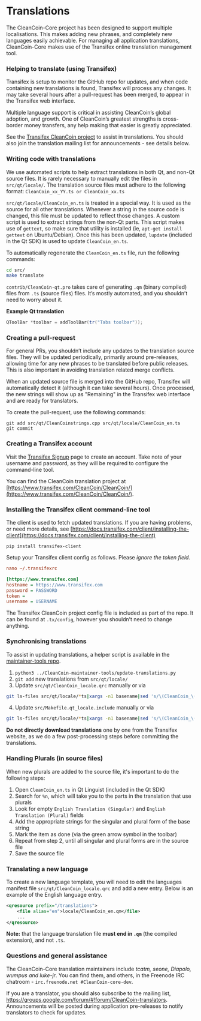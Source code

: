 Translations
============

The CleanCoin-Core project has been designed to support multiple localisations. This makes adding new phrases, and completely new languages easily achievable. For managing all application translations, CleanCoin-Core makes use of the Transifex online translation management tool.

### Helping to translate (using Transifex)
Transifex is setup to monitor the GitHub repo for updates, and when code containing new translations is found, Transifex will process any changes. It may take several hours after a pull-request has been merged, to appear in the Transifex web interface.

Multiple language support is critical in assisting CleanCoin’s global adoption, and growth. One of CleanCoin’s greatest strengths is cross-border money transfers, any help making that easier is greatly appreciated.

See the [Transifex CleanCoin project](https://www.transifex.com/CleanCoin/CleanCoin/) to assist in translations. You should also join the translation mailing list for announcements - see details below.

### Writing code with translations
We use automated scripts to help extract translations in both Qt, and non-Qt source files. It is rarely necessary to manually edit the files in `src/qt/locale/`. The translation source files must adhere to the following format:
`CleanCoin_xx_YY.ts or CleanCoin_xx.ts`

`src/qt/locale/CleanCoin_en.ts` is treated in a special way. It is used as the source for all other translations. Whenever a string in the source code is changed, this file must be updated to reflect those changes. A custom script is used to extract strings from the non-Qt parts. This script makes use of `gettext`, so make sure that utility is installed (ie, `apt-get install gettext` on Ubuntu/Debian). Once this has been updated, `lupdate` (included in the Qt SDK) is used to update `CleanCoin_en.ts`.

To automatically regenerate the `CleanCoin_en.ts` file, run the following commands:
```sh
cd src/
make translate
```

`contrib/CleanCoin-qt.pro` takes care of generating `.qm` (binary compiled) files from `.ts` (source files) files. It’s mostly automated, and you shouldn’t need to worry about it.

**Example Qt translation**
```cpp
QToolBar *toolbar = addToolBar(tr("Tabs toolbar"));
```

### Creating a pull-request
For general PRs, you shouldn’t include any updates to the translation source files. They will be updated periodically, primarily around pre-releases, allowing time for any new phrases to be translated before public releases. This is also important in avoiding translation related merge conflicts.

When an updated source file is merged into the GitHub repo, Transifex will automatically detect it (although it can take several hours). Once processed, the new strings will show up as "Remaining" in the Transifex web interface and are ready for translators.

To create the pull-request, use the following commands:
```
git add src/qt/CleanCoinstrings.cpp src/qt/locale/CleanCoin_en.ts
git commit
```

### Creating a Transifex account
Visit the [Transifex Signup](https://www.transifex.com/signup/) page to create an account. Take note of your username and password, as they will be required to configure the command-line tool.

You can find the CleanCoin translation project at [https://www.transifex.com/CleanCoin/CleanCoin/](https://www.transifex.com/CleanCoin/CleanCoin/).

### Installing the Transifex client command-line tool
The client is used to fetch updated translations. If you are having problems, or need more details, see [https://docs.transifex.com/client/installing-the-client](https://docs.transifex.com/client/installing-the-client)

`pip install transifex-client`

Setup your Transifex client config as follows. Please *ignore the token field*.

```ini
nano ~/.transifexrc

[https://www.transifex.com]
hostname = https://www.transifex.com
password = PASSWORD
token =
username = USERNAME
```

The Transifex CleanCoin project config file is included as part of the repo. It can be found at `.tx/config`, however you shouldn’t need to change anything.

### Synchronising translations
To assist in updating translations, a helper script is available in the [maintainer-tools repo](https://github.com/CleanCoin-core/CleanCoin-maintainer-tools).

1. `python3 ../CleanCoin-maintainer-tools/update-translations.py`
2. `git add` new translations from `src/qt/locale/`
3. Update `src/qt/CleanCoin_locale.qrc` manually or via
```bash
git ls-files src/qt/locale/*ts|xargs -n1 basename|sed 's/\(CleanCoin_\(.*\)\).ts/        <file alias="\2">locale\/\1.qm<\/file>/'
```
4. Update `src/Makefile.qt_locale.include` manually or via
```bash
git ls-files src/qt/locale/*ts|xargs -n1 basename|sed 's/\(CleanCoin_\(.*\)\).ts/  qt\/locale\/\1.ts \\/'
```

**Do not directly download translations** one by one from the Transifex website, as we do a few post-processing steps before committing the translations.

### Handling Plurals (in source files)
When new plurals are added to the source file, it's important to do the following steps:

1. Open `CleanCoin_en.ts` in Qt Linguist (included in the Qt SDK)
2. Search for `%n`, which will take you to the parts in the translation that use plurals
3. Look for empty `English Translation (Singular)` and `English Translation (Plural)` fields
4. Add the appropriate strings for the singular and plural form of the base string
5. Mark the item as done (via the green arrow symbol in the toolbar)
6. Repeat from step 2, until all singular and plural forms are in the source file
7. Save the source file

### Translating a new language
To create a new language template, you will need to edit the languages manifest file `src/qt/CleanCoin_locale.qrc` and add a new entry. Below is an example of the English language entry.

```xml
<qresource prefix="/translations">
    <file alias="en">locale/CleanCoin_en.qm</file>
    ...
</qresource>
```

**Note:** that the language translation file **must end in `.qm`** (the compiled extension), and not `.ts`.

### Questions and general assistance
The CleanCoin-Core translation maintainers include *tcatm, seone, Diapolo, wumpus and luke-jr*. You can find them, and others, in the Freenode IRC chatroom - `irc.freenode.net #CleanCoin-core-dev`.

If you are a translator, you should also subscribe to the mailing list, https://groups.google.com/forum/#!forum/CleanCoin-translators. Announcements will be posted during application pre-releases to notify translators to check for updates.
